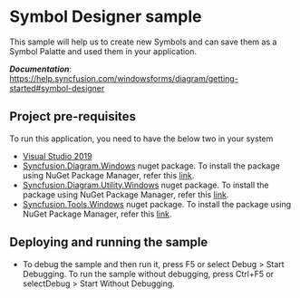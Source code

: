 # Symbol Designer sample

This sample will help us to create new Symbols and can save them as a Symbol Palatte and used them in your application.

__*Documentation*__: https://help.syncfusion.com/windowsforms/diagram/getting-started#symbol-designer

## Project pre-requisites
To run this application, you need to have the below two in your system

* [Visual Studio 2019](https://www.visualstudio.com/wpf-vs)
* [Syncfusion.Diagram.Windows](https://www.nuget.org/packages/Syncfusion.Diagram.Windows/) nuget package. To install the package using NuGet Package Manager, refer this [link](https://docs.microsoft.com/en-us/nuget/quickstart/install-and-use-a-package-in-visual-studio#nuget-package-manager).
* [Syncfusion.Diagram.Utility.Windows](https://www.nuget.org/packages/Syncfusion.Diagram.Utility.Windows/) nuget package. To install the package using NuGet Package Manager, refer this [link](https://docs.microsoft.com/en-us/nuget/quickstart/install-and-use-a-package-in-visual-studio#nuget-package-manager).
* [Syncfusion.Tools.Windows](https://www.nuget.org/packages/Syncfusion.Tools.Windows/) nuget package. To install the package using NuGet Package Manager, refer this [link](https://docs.microsoft.com/en-us/nuget/quickstart/install-and-use-a-package-in-visual-studio#nuget-package-manager).

## Deploying and running the sample
* To debug the sample and then run it, press F5 or select Debug > Start Debugging. To run the sample without debugging, press Ctrl+F5 or selectDebug > Start Without Debugging.
